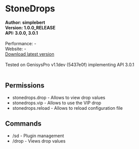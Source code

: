 # StoneDrops

**Author: simplebert**<br/>
**Version: 1.0.0_RELEASE**<br/>
**API: 3.0.0, 3.0.1**<br/>
<br/>
Performance: -<br/>
Website: -<br/>
[Download latest version](https://github.com/esimplebert/StoneDrops/releases/download/v1.0.0/StoneDrops-1.0.0_RELEASE.phar) <br/>
<br/>
Tested on GenisysPro v1.1dev (5437e0f) implementing API 3.0.1<br/>
<br/>
## Permissions
* stonedrops.drop - Allows to view drop values
* stonedrops.vip - Allows to use the VIP drop
* stonedrops.reload - Allows to reload configuration file

## Commands
* /sd - Plugin management
* /drop - Views drop values
